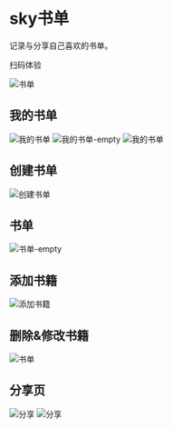 # sky书单
记录与分享自己喜欢的书单。




扫码体验

![书单](picture/二维码.jpg)

## 我的书单
![我的书单](picture/我的书单-list.png)
![我的书单-empty](picture/书单详情-empty.png)
![我的书单](picture/我的书单-modal.png)

## 创建书单
![创建书单](picture/创建书单.png)
## 书单
![书单-empty](picture/书单详情-empty.png)

## 添加书籍

![添加书籍](picture/添加书籍.png)

## 删除&修改书籍

![书单](picture/书单-书-编辑等.png)

## 分享页

![分享](picture/书单-分享-0.png)
![分享](picture/书单-分享.png)





